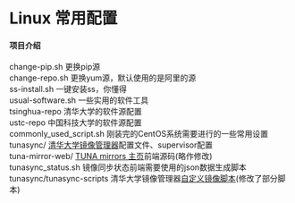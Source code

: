 # Linux 常用配置

#### 项目介绍
  change-pip.sh 更换pip源  
  change-repo.sh 更换yum源，默认使用的是阿里的源  
  ss-install.sh 一键安装ss，你懂得  
  usual-software.sh 一些实用的软件工具  
  tsinghua-repo 清华大学的软件源配置  
  ustc-repo 中国科技大学的软件源配置  
  commonly_used_script.sh 刚装完的CentOS系统需要进行的一些常用设置  
  tunasync/   [清华大学镜像管理器](https://github.com/tuna/tunasync)配置文件、supervisor配置  
  tuna-mirror-web/  [TUNA mirrors 主页](https://github.com/tuna/mirror-web)前端源码(略作修改)  
  tunasync_status.sh 镜像同步状态前端需要使用的json数据生成脚本  
  tunasync/tunasync-scripts  清华大学镜像管理器[自定义镜像脚本](https://github.com/tuna/tunasync-scripts)(修改了部分脚本)